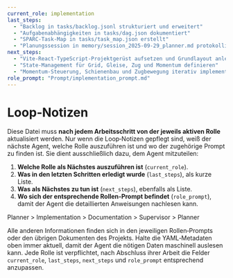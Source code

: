 ```yaml
---
current_role: implementation
last_steps:
  - "Backlog in tasks/backlog.jsonl strukturiert und erweitert"
  - "Aufgabenabhängigkeiten in tasks/dag.json dokumentiert"
  - "SPARC-Task-Map in tasks/task_map.json erstellt"
  - "Planungssession in memory/session_2025-09-29_planner.md protokolliert"
next_steps:
  - "Vite-React-TypeScript-Projektgerüst aufsetzen und Grundlayout anlegen"
  - "State-Management für Grid, Gleise, Zug und Momentum definieren"
  - "Momentum-Steuerung, Schienenbau und Zugbewegung iterativ implementieren"
role_prompt: "Prompt/implementation_prompt.md"
---
```


# Loop‑Notizen

Diese Datei muss **nach jedem Arbeitsschritt von der jeweils aktiven Rolle** aktualisiert werden. Nur wenn die Loop‑Notizen gepflegt sind, weiß der nächste Agent, welche Rolle auszuführen ist und wo der zugehörige Prompt zu finden ist. Sie dient ausschließlich dazu, dem Agent mitzuteilen:

1. **Welche Rolle als Nächstes auszuführen ist** (`current_role`).
2. **Was in den letzten Schritten erledigt wurde** (`last_steps`), als kurze Liste.
3. **Was als Nächstes zu tun ist** (`next_steps`), ebenfalls als Liste.
4. **Wo sich der entsprechende Rollen‑Prompt befindet** (`role_prompt`), damit der Agent die detaillierten Anweisungen nachlesen kann.

Planner > Implementation > Documentation > Supervisor > Planner

Alle anderen Informationen finden sich in den jeweiligen Rollen‑Prompts oder den übrigen Dokumenten des Projekts. Halte die YAML‑Metadaten oben immer aktuell, damit der Agent die nötigen Daten maschinell auslesen kann. Jede Rolle ist verpflichtet, nach Abschluss ihrer Arbeit die Felder `current_role`, `last_steps`, `next_steps` und `role_prompt` entsprechend anzupassen.
